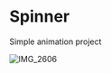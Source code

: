 # Spinner
Simple animation project

![IMG_2606](https://user-images.githubusercontent.com/31934552/142899612-8043bc7e-f89c-424e-8c0d-8dc5df5d8723.gif)
